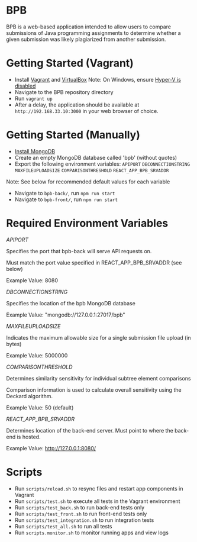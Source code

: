 # BPB

BPB is a web-based application intended to allow users to compare submissions of Java programming assignments to determine whether a given submission was likely plagiarized from another submission.

# Getting Started (Vagrant)
* Install [Vagrant](https://www.vagrantup.com/docs/installation) and [VirtualBox](https://www.virtualbox.org/wiki/Downloads)
Note: On Windows, ensure [Hyper-V is disabled](https://docs.microsoft.com/en-us/virtualization/hyper-v-on-windows/quick-start/enable-hyper-v)
* Navigate to the BPB repository directory
* Run `vagrant up`
* After a delay, the application should be available at `http://192.168.33.10:3000` in your web browser of choice.

# Getting Started (Manually)
* [Install MongoDB](https://docs.mongodb.com/manual/administration/install-community/)
* Create an empty MongoDB database called 'bpb' (without quotes)
* Export the following environment variables: 
`APIPORT`
`DBCONNECTIONSTRING`
`MAXFILEUPLOADSIZE`
`COMPARISONTHRESHOLD`
`REACT_APP_BPB_SRVADDR`

Note: See below for recommended default values for each variable
* Navigate to `bpb-back/`, run `npm run start`
* Navigate to `bpb-front/`, run `npm run start`

# Required Environment Variables
*APIPORT*

Specifies the port that bpb-back will serve API requests on.

Must match the port value specified in REACT_APP_BPB_SRVADDR (see below)

Example Value: 8080

*DBCONNECTIONSTRING*

Specifies the location of the bpb MongoDB database

Example Value: "mongodb://127.0.0.1:27017/bpb"

*MAXFILEUPLOADSIZE*

Indicates the maximum allowable size for a single submission file upload (in bytes)

Example Value: 5000000

*COMPARISONTHRESHOLD*

Determines similarity sensitivity for individual subtree element comparisons

Comparison information is used to calculate overall sensitivity using the Deckard algorithm.

Example Value: 50 (default)

*REACT_APP_BPB_SRVADDR*

Determines location of the back-end server. Must point to where the back-end is hosted.

Example Value: http://127.0.0.1:8080/

# Scripts
* Run `scripts/reload.sh` to resync files and restart app components in Vagrant
* Run `scripts/test.sh` to execute all tests in the Vagrant environment
* Run `scripts/test_back.sh` to run back-end tests only
* Run `scripts/test_front.sh` to run front-end tests only
* Run `scripts/test_integration.sh` to run integration tests
* Run `scripts/test_all.sh` to run all tests
* Run `scripts.monitor.sh` to monitor running apps and view logs